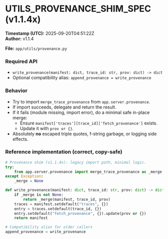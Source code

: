 # UTILS_PROVENANCE_SHIM_SPEC (v1.1.4x)
**Timestamp (UTC):** 2025-09-20T04:51:22Z  
**Author:** v1.1.4

**File:** `app/utils/provenance.py`

### Required API
- `write_provenance(manifest: dict, trace_id: str, prov: dict) -> dict`
- Optional compatibility alias: `append_provenance = write_provenance`

### Behavior
- Try to import `merge_trace_provenance` from `app.server.provenance`.
- If import succeeds, delegate and return the result.
- If it fails (module missing, import error), do a minimal safe in-place merge:
  - Ensure `manifest['traces'][trace_id]['fetch_provenance']` exists.
  - Update it with `prov or {}`.
- Absolutely **no** escaped triple quotes, f-string garbage, or logging side effects.

### Reference implementation (correct, copy-safe)
```python
# Provenance shim (v1.1.4x): legacy import path, minimal logic.
try:
    from app.server.provenance import merge_trace_provenance as _merge
except Exception:
    _merge = None

def write_provenance(manifest: dict, trace_id: str, prov: dict) -> dict:
    if _merge is not None:
        return _merge(manifest, trace_id, prov)
    traces = manifest.setdefault("traces", {})
    entry = traces.setdefault(trace_id, {})
    entry.setdefault("fetch_provenance", {}).update(prov or {})
    return manifest

# Compatibility alias for older callers
append_provenance = write_provenance
```
